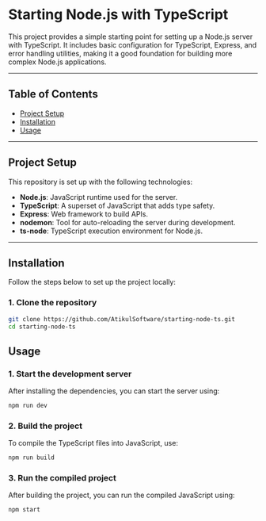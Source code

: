 # Starting Node.js with TypeScript

This project provides a simple starting point for setting up a Node.js server with TypeScript. It includes basic configuration for TypeScript, Express, and error handling utilities, making it a good foundation for building more complex Node.js applications.

---

## Table of Contents

- [Project Setup](#project-setup)
- [Installation](#installation)
- [Usage](#usage)

---

## Project Setup

This repository is set up with the following technologies:

- **Node.js**: JavaScript runtime used for the server.
- **TypeScript**: A superset of JavaScript that adds type safety.
- **Express**: Web framework to build APIs.
- **nodemon**: Tool for auto-reloading the server during development.
- **ts-node**: TypeScript execution environment for Node.js.

---

## Installation

Follow the steps below to set up the project locally:

### 1. Clone the repository

```bash
git clone https://github.com/AtikulSoftware/starting-node-ts.git
cd starting-node-ts
```

## Usage

### 1. Start the development server
After installing the dependencies, you can start the server using:

```bash
npm run dev
```

### 2. Build the project
To compile the TypeScript files into JavaScript, use:

```bash
npm run build
```

### 3. Run the compiled project
After building the project, you can run the compiled JavaScript using:

```bash
npm start
```
